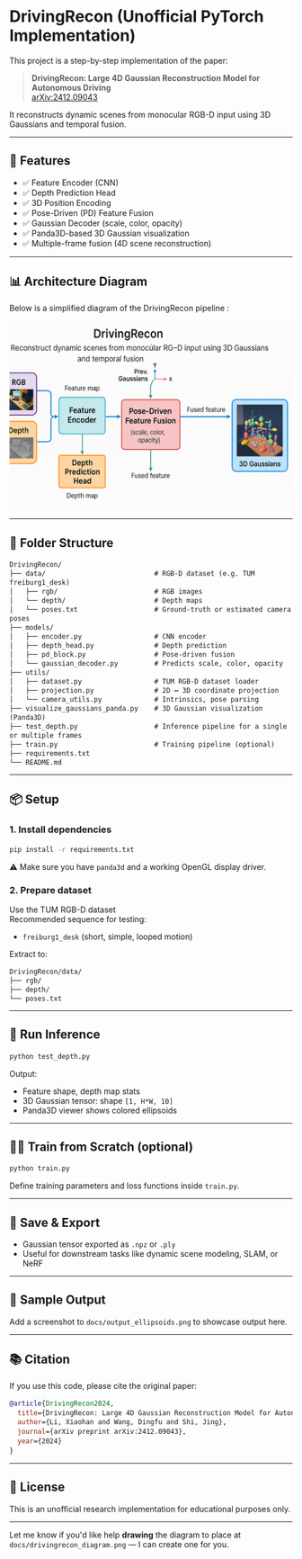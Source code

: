 # DrivingRecon (Unofficial PyTorch Implementation)

This project is a step-by-step implementation of the paper:

> **DrivingRecon: Large 4D Gaussian Reconstruction Model for Autonomous Driving**  
> [arXiv:2412.09043](https://arxiv.org/abs/2412.09043)

It reconstructs dynamic scenes from monocular RGB-D input using 3D Gaussians and temporal fusion.

---

## 🚀 Features

- ✅ Feature Encoder (CNN)
- ✅ Depth Prediction Head
- ✅ 3D Position Encoding
- ✅ Pose-Driven (PD) Feature Fusion
- ✅ Gaussian Decoder (scale, color, opacity)
- ✅ Panda3D-based 3D Gaussian visualization
- ✅ Multiple-frame fusion (4D scene reconstruction)

---

## 📊 Architecture Diagram

Below is a simplified diagram of the DrivingRecon pipeline :  

![DrivingRecon Pipeline](data/drivingrecon_diagram.png)

---

## 📁 Folder Structure

```
DrivingRecon/
├── data/                           # RGB-D dataset (e.g. TUM freiburg1_desk)
│   ├── rgb/                        # RGB images
│   └── depth/                      # Depth maps
│   └── poses.txt                   # Ground-truth or estimated camera poses
├── models/
│   ├── encoder.py                  # CNN encoder
│   ├── depth_head.py               # Depth prediction
│   ├── pd_block.py                 # Pose-driven fusion
│   └── gaussian_decoder.py         # Predicts scale, color, opacity
├── utils/
│   ├── dataset.py                  # TUM RGB-D dataset loader
│   ├── projection.py               # 2D ↔ 3D coordinate projection
│   └── camera_utils.py             # Intrinsics, pose parsing
├── visualize_gaussians_panda.py    # 3D Gaussian visualization (Panda3D)
├── test_depth.py                   # Inference pipeline for a single or multiple frames
├── train.py                        # Training pipeline (optional)
├── requirements.txt
└── README.md
```

---

## 📦 Setup

### 1. Install dependencies

```bash
pip install -r requirements.txt
```

⚠️ Make sure you have `panda3d` and a working OpenGL display driver.

### 2. Prepare dataset

Use the TUM RGB-D dataset  
Recommended sequence for testing:
- `freiburg1_desk` (short, simple, looped motion)

Extract to:
```
DrivingRecon/data/
├── rgb/
├── depth/
└── poses.txt
```

---

## 🧪 Run Inference

```bash
python test_depth.py
```

Output:
- Feature shape, depth map stats
- 3D Gaussian tensor: shape `[1, H*W, 10]`
- Panda3D viewer shows colored ellipsoids

---

## 🏋️‍♂️ Train from Scratch (optional)

```bash
python train.py
```

Define training parameters and loss functions inside `train.py`.

---

## 💾 Save & Export

- Gaussian tensor exported as `.npz` or `.ply`
- Useful for downstream tasks like dynamic scene modeling, SLAM, or NeRF

---

## 📸 Sample Output

Add a screenshot to `docs/output_ellipsoids.png` to showcase output here.

---

## 📚 Citation

If you use this code, please cite the original paper:

```bibtex
@article{DrivingRecon2024,
  title={DrivingRecon: Large 4D Gaussian Reconstruction Model for Autonomous Driving},
  author={Li, Xiaohan and Wang, Dingfu and Shi, Jing},
  journal={arXiv preprint arXiv:2412.09043},
  year={2024}
}
```

---

## 🧠 License

This is an unofficial research implementation for educational purposes only.

---

Let me know if you'd like help **drawing** the diagram to place at `docs/drivingrecon_diagram.png` — I can create one for you.
